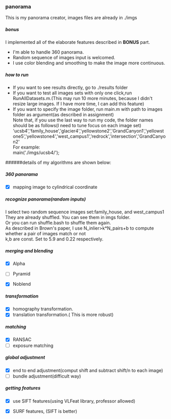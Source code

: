 ### panorama
This is my panorama creator, images files are already in ./imgs

##### bonus  
I implemented all of the elaborate features described in **BONUS** part.  
- I'm able to handle 360 panorama.
- Random sequence of images input is welcomed.
- I use color blending and smoothing to make the image more continuous.  

##### how to run  
- If you want to see results directly, go to ./results folder
- If you want to test all images sets with only one click,run RunAllDatasets.m.(This may run 10 more minutes, because I didn't resize large images. If I have more time, I can add this feature)  
- If you want to specify the image folder, run main.m with path to images folder as argument(as described in assignment)  
Note that, if you use the last way to run my code, the folder names should be as follows(I need to tune focus on each image set)  
'ucsb4','family_house','glacier4','yellowstone2','GrandCanyon1','yellowstone5','yellowstone4','west_campus1','redrock','intersection','GrandCanyon2'  
For example:  
main('./imgs/ucsb4/');  

######details of my algorithms are shown below:  

##### 360 panorama
- [x] mapping image to cylindrical coordinate

##### recognize panorama(random inputs)
I select two random sequence images set:family\_house, and west\_campus1  
They are already shuffled. You can see them in imgs folder.  
Or you can run shuffle.bash to shuffle them again.  
As described in Brown's paper, I use N\_inlier>k\*N\_pairs+b to compute whether a pair of images match or not  
k,b are const. Set to 5.9 and 0.22 respectively.  

##### merging and blending  
- [x] Alpha  
- [ ] Pyramid  
- [x] Noblend


##### transformation
- [x] homography transformation.
- [x] translation transformation.( This is more robust)

##### matching
- [x] RANSAC
- [ ] exposure matching  

##### global adjustment
- [x] end to end adjustment(comput shift and subtract shift/n to each image)  
- [ ] bundle adjustment(difficult way)  

##### getting features
- [x] use SIFT features(using VLFeat library, professor allowed)  
- [x] SURF features, (SIFT is better)  



